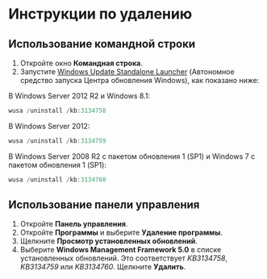 # Инструкции по удалению

## Использование командной строки
1.  Откройте окно **Командная строка**.
2.  Запустите [Windows Update Standalone Launcher](https://support.microsoft.com/en-us/kb/934307) (Автономное средство запуска Центра обновления Windows), как показано ниже:

В Windows Server 2012 R2 и Windows 8.1:
```powershell
wusa /uninstall /kb:3134758
```
В Windows Server 2012:
```powershell
wusa /uninstall /kb:3134759
```
В Windows Server 2008 R2 с пакетом обновления 1 (SP1) и Windows 7 с пакетом обновления 1 (SP1):
```powershell
wusa /uninstall /kb:3134760
```

## Использование панели управления
1.  Откройте **Панель управления**.
2.  Откройте **Программы** и выберите **Удаление программы**.
3.  Щелкните **Просмотр установленных обновлений**.
4.  Выберите **Windows Management Framework 5.0** в списке установленных обновлений. Это соответствует *KB3134758*, *KB3134759* или *KB3134760*. Щелкните **Удалить**.


<!--HONumber=Aug16_HO3-->


